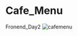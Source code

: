 # Cafe_Menu
Fronend_Day2
![cafemenu](https://github.com/salihayilmz/Cafe_Menu/assets/102391117/3b43beb3-b9d3-4f5d-9931-c3cf04e884ae)
